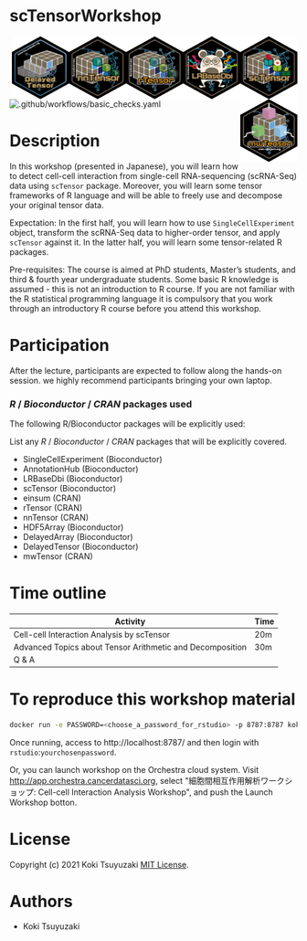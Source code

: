 # scTensorWorkshop

<img src="inst/images/sctensor.png" align="right" width="100" height="110">
<img src="inst/images/lrbasedbi.png" align="right" width="100" height="110">
<img src="inst/images/rtensor.png" align="right" width="100" height="110">
<img src="inst/images/nntensor.png" align="right" width="100" height="110">
<img src="inst/images/delayedtensor.png" align="right" width="100" height="110">
<img src="inst/images/mwtensor.png" align="right" width="100" height="110">

![.github/workflows/basic_checks.yaml](https://github.com/kokitsuyuzaki/scTensor-workshop/workflows/.github/workflows/basic_checks.yaml/badge.svg)

# Description

In this workshop (presented in Japanese), you will learn how to detect cell-cell interaction from single-cell RNA-sequencing (scRNA-Seq) data using `scTensor` package. Moreover, you will learn some tensor frameworks of R language and will be able to freely use and decompose your original tensor data.

Expectation: In the first half, you will learn how to use `SingleCellExperiment` object, transform the scRNA-Seq data to higher-order tensor, and apply `scTensor` against it. In the latter half, you will learn some tensor-related R packages.

Pre-requisites: The course is aimed at PhD students, Master’s students, and third & fourth year undergraduate students. Some basic R knowledge is assumed - this is not an introduction to R course. If you are not familiar with the R statistical programming language it is compulsory that you work through an introductory R course before you attend this workshop.

# Participation

After the lecture, participants are expected to follow along the hands-on session. we highly recommend participants bringing your own laptop.

### _R_ / _Bioconductor_ / _CRAN_ packages used

The following R/Bioconductor packages will be explicitly used:

List any _R_ / _Bioconductor_ / _CRAN_ packages that will be explicitly covered.

* SingleCellExperiment (Bioconductor)
* AnnotationHub (Bioconductor)
* LRBaseDbi (Bioconductor)
* scTensor (Bioconductor)
* einsum (CRAN)
* rTensor (CRAN)
* nnTensor (CRAN)
* HDF5Array (Bioconductor)
* DelayedArray (Bioconductor)
* DelayedTensor (Bioconductor)
* mwTensor (CRAN)

# Time outline

| Activity                                                  | Time|
|-----------------------------------------------------------|-----|
| Cell-cell Interaction Analysis by scTensor                | 20m |
| Advanced Topics about Tensor Arithmetic and Decomposition | 30m |
| Q & A

# To reproduce this workshop material

```sh
docker run -e PASSWORD=<choose_a_password_for_rstudio> -p 8787:8787 koki/sctensor-workshop:latest
```

Once running, access to http://localhost:8787/ and then login with `rstudio`:`yourchosenpassword`.

Or, you can launch workshop on the Orchestra cloud system. Visit http://app.orchestra.cancerdatasci.org, select "細胞間相互作用解析ワークショップ: Cell-cell Interaction Analysis Workshop", and push the Launch Workshop botton.

# License
Copyright (c) 2021 Koki Tsuyuzaki [MIT License](http://www.opensource.org/licenses/mit-license.php).

# Authors
- Koki Tsuyuzaki